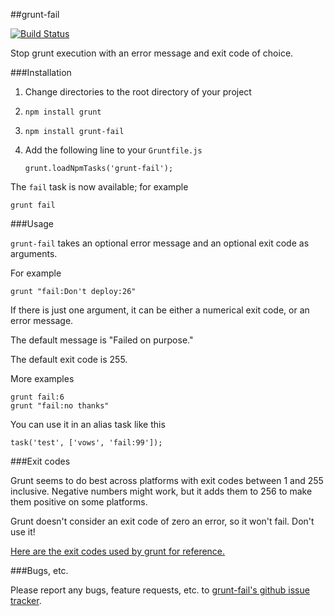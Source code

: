 ##grunt-fail

[![Build Status](https://travis-ci.org/goalzen/grunt-fail.png?branch=master)](https://travis-ci.org/goalzen/grunt-fail)

Stop grunt execution with an error message and exit code of choice.

###Installation

1. Change directories to the root directory of your project
2. ``npm install grunt``
3. ``npm install grunt-fail``
4. Add the following line to your ``Gruntfile.js``
   
   ``grunt.loadNpmTasks('grunt-fail');``

The ``fail`` task is now available; for example

    grunt fail

###Usage

``grunt-fail`` takes an optional error message and an optional exit code as arguments.

For example

    grunt "fail:Don't deploy:26"

If there is just one argument, it can be either a numerical exit code, or an error message.

The default message is "Failed on purpose."

The default exit code is 255.

More examples

    grunt fail:6
    grunt "fail:no thanks"

You can use it in an alias task like this

    task('test', ['vows', 'fail:99']);

###Exit codes

Grunt seems to do best across platforms with exit codes between 1 and 255 inclusive.  Negative numbers might work,
but it adds them to 256 to make them positive on some platforms.

Grunt doesn't consider an exit code of zero an error, so it won't fail.  Don't use it!

[Here are the exit codes used by grunt for reference.](http://gruntjs.com/api/exit-codes)

###Bugs, etc.

Please report any bugs, feature requests, etc. to [grunt-fail's github issue tracker](https://github.com/goalzen/grunt-fail/issues).
